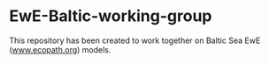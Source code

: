 # EwE-Baltic-working-group
This repository has been created to work together on  Baltic Sea EwE (www.ecopath.org) models.
